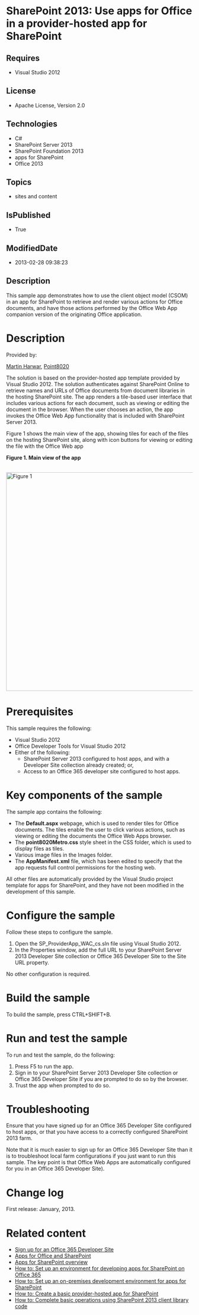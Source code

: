 # SharePoint 2013: Use apps for Office in a provider-hosted app for SharePoint
## Requires
* Visual Studio 2012
## License
* Apache License, Version 2.0
## Technologies
* C#
* SharePoint Server 2013
* SharePoint Foundation 2013
* apps for SharePoint
* Office 2013
## Topics
* sites and content
## IsPublished
* True
## ModifiedDate
* 2013-02-28 09:38:23
## Description

<p>This sample app demonstrates how to use the client object model (CSOM) in an app for SharePoint to retrieve and render various actions for Office documents, and have those actions performed by the Office Web App companion version of the originating Office
 application.</p>
<div id="mainSection">
<div id="mainBody">
<div class="introduction">
<h1 class="heading">Description</h1>
<div class="section" id="sectionSection0">
<p><span class="label">Provided by:</span></p>
</div>
<div class="section" id="sectionSection0">
<p><a href="http://mvp.microsoft.com/en-US/findanmvp/Pages/profile.aspx?MVPID=c558e0ed-382f-4008-8002-4634a9167b99" target="_blank">Martin Harwar</a>,
<a href="http://point8020.com/Default.aspx" target="_blank">Point8020</a></p>
<p>The solution is based on the provider-hosted app template provided by Visual Studio 2012. The solution authenticates against SharePoint Online to retrieve names and URLs of Office documents from document libraries in the hosting SharePoint site. The app
 renders a tile-based user interface that includes various actions for each document, such as viewing or editing the document in the browser. When the user chooses an action, the app invokes the Office Web App functionality that is included with SharePoint
 Server 2013.</p>
<p>Figure 1 shows the main view of the app, showing tiles for each of the files on the hosting SharePoint site, along with icon buttons for viewing or editing the file with the Office Web app</p>
<p class="caption"><strong>Figure 1. Main view of the app</strong></p>
<br>
<img id="76816" src="http://i1.code.msdn.s-msft.com/sharepoint-2013-use-apps-271950a3/image/file/76816/1/2b-1.png" alt="Figure 1" width="580" height="589"></div>
<h1 class="heading">Prerequisites</h1>
<div class="section" id="sectionSection1">
<p>This sample requires the following:</p>
<ul>
<li>
<div>Visual Studio 2012</div>
</li><li>
<div>Office Developer Tools for Visual Studio 2012</div>
</li><li>
<div>Either of the following:</div>
<ul>
<li>
<div>SharePoint Server 2013 configured to host apps, and with a Developer Site collection already created; or,</div>
</li><li>
<div>Access to an Office 365 developer site configured to host apps.</div>
</li></ul>
</li></ul>
</div>
<h1 class="heading">Key components of the sample</h1>
<div class="section" id="sectionSection2">
<p>The sample app contains the following:</p>
<ul>
<li>
<div>The <strong>Default.aspx</strong> webpage, which is used to render tiles for Office documents. The tiles enable the user to click various actions, such as viewing or editing the documents the Office Web Apps browser.</div>
</li><li>
<div>The <strong>point8020Metro.css</strong> style sheet in the CSS folder, which is used to display files as tiles.</div>
</li><li>
<div>Various image files in the Images folder.</div>
</li><li>
<div>The <strong>AppManifest.xml</strong> file, which has been edited to specify that the app requests full control permissions for the hosting web.</div>
</li></ul>
<p>All other files are automatically provided by the Visual Studio project template for apps for SharePoint, and they have not been modified in the development of this sample.</p>
</div>
<h1 class="heading">Configure the sample</h1>
<div class="section" id="sectionSection3">
<p>Follow these steps to configure the sample.</p>
<ol>
<li>
<div>Open the <span class="ui">SP_ProviderApp_WAC_cs.sln</span> file using Visual Studio 2012.</div>
</li><li>
<div>In the <span class="ui">Properties</span> window, add the full URL to your SharePoint Server 2013 Developer Site collection or Office 365 Developer Site to the
<span><span class="keyword">Site URL</span></span> property.</div>
</li></ol>
<p>No other configuration is required.</p>
</div>
<h1 class="heading">Build the sample</h1>
<div class="section" id="sectionSection4">
<p>To build the sample, press CTRL&#43;SHIFT&#43;B.</p>
</div>
<h1 class="heading">Run and test the sample</h1>
<div class="section" id="sectionSection5">
<p>To run and test the sample, do the following:</p>
<ol>
<li>
<div>Press F5 to run the app.</div>
</li><li>
<div>Sign in to your SharePoint Server 2013 Developer Site collection or Office 365 Developer Site if you are prompted to do so by the browser.</div>
</li><li>
<div>Trust the app when prompted to do so.</div>
</li></ol>
</div>
<h1 class="heading">Troubleshooting</h1>
<div class="section" id="sectionSection6">
<p>Ensure that you have signed up for an Office 365 Developer Site configured to host apps, or that you have access to a correctly configured SharePoint 2013 farm.</p>
<p>Note that it is much easier to sign up for an Office 365 Developer Site than it is to troubleshoot local farm configurations if you just want to run this sample. The key point is that Office Web Apps are automatically configured for you in an Office 365
 Developer Site).</p>
</div>
<h1 class="heading">Change log</h1>
<div class="section" id="sectionSection7">
<p>First release: January, 2013.</p>
</div>
<h1 class="heading">Related content</h1>
<div class="section" id="sectionSection8">
<ul>
<li>
<div><a href="http://msdn.microsoft.com/en-us/library/fp179924.aspx" target="_blank">Sign up for an Office 365 Developer Site</a></div>
</li><li>
<div><a href="http://msdn.microsoft.com/en-us/library/fp161507.aspx" target="_blank">Apps for Office and SharePoint</a></div>
</li><li>
<div><a href="http://msdn.microsoft.com/en-us/library/office/apps/fp179930.aspx" target="_blank">Apps for SharePoint overview</a></div>
</li><li>
<div><a href="http://msdn.microsoft.com/en-us/library/office/apps/fp161179.aspx" target="_blank">How to: Set up an environment for developing apps for SharePoint on Office 365</a></div>
</li><li>
<div><a href="http://msdn.microsoft.com/en-us/library/office/apps/fp179923.aspx" target="_blank">How to: Set up an on-premises development environment for apps for SharePoint</a></div>
</li><li>
<div><a href="http://msdn.microsoft.com/en-us/library/fp142381.aspx" target="_blank">How to: Create a basic provider-hosted app for SharePoint</a></div>
</li><li>
<div><a href="http://msdn.microsoft.com/en-us/library/fp179912.aspx" target="_blank">How to: Complete basic operations using SharePoint 2013 client library code</a></div>
</li></ul>
</div>
</div>
</div>
</div>
